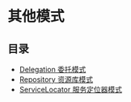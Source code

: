 # 其他模式

## 目录
- [Delegation 委托模式](https://github.com/sunzhangshuai/design-patterns/tree/master/app/OtherPatterns/Delegation)
- [Repository 资源库模式](https://github.com/sunzhangshuai/design-patterns/tree/master/app/OtherPatterns/Repository)
- [ServiceLocator 服务定位器模式](https://github.com/sunzhangshuai/design-patterns/tree/master/app/OtherPatterns/ServiceLocator)
